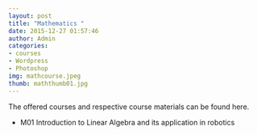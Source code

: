 ```yaml
---
layout: post
title: "Mathematics "
date: 2015-12-27 01:57:46
author: Admin
categories:
- courses
- Wordpress
- Photoshop
img: mathcourse.jpeg
thumb: maththumb01.jpg
---
```



The offered courses and respective course materials can be found here.
<!--more-->

* M01 Introduction to Linear Algebra and its application in robotics



[hampden]: https://github.com/
